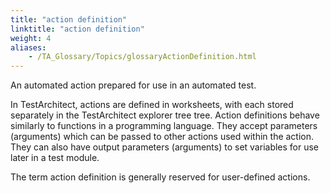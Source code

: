 ```yaml
--- 
title: "action definition"
linktitle: "action definition"
weight: 4
aliases: 
    - /TA_Glossary/Topics/glossaryActionDefinition.html
---
```


An automated action prepared for use in an automated test.

In TestArchitect, actions are defined in worksheets, with each stored separately in the TestArchitect explorer tree tree. Action definitions behave similarly to functions in a programming language. They accept parameters \(arguments\) which can be passed to other actions used within the action. They can also have output parameters \(arguments\) to set variables for use later in a test module.

The term action definition is generally reserved for user-defined actions.

